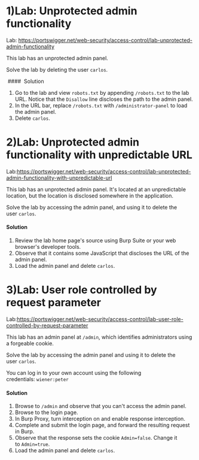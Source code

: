 # 1)Lab: Unprotected admin functionality

Lab: https://portswigger.net/web-security/access-control/lab-unprotected-admin-functionality

This lab has an unprotected admin panel.

Solve the lab by deleting the user `carlos`.

 ####  Solution

1. Go to the lab and view `robots.txt` by appending `/robots.txt` to the lab URL. Notice that the `Disallow` line discloses the path to the admin panel.
2. In the URL bar, replace `/robots.txt` with `/administrator-panel` to load the admin panel.
3. Delete `carlos`.

# 2)Lab: Unprotected admin functionality with unpredictable URL

Lab:https://portswigger.net/web-security/access-control/lab-unprotected-admin-functionality-with-unpredictable-url

This lab has an unprotected admin panel. It's located at an unpredictable location, but the location is disclosed somewhere in the application.

Solve the lab by accessing the admin panel, and using it to delete the user `carlos`.

#### Solution

1. Review the lab home page's source using Burp Suite or your web browser's developer tools.
2. Observe that it contains some JavaScript that discloses the URL of the admin panel.
3. Load the admin panel and delete `carlos`.

# 3)Lab: User role controlled by request parameter
Lab:https://portswigger.net/web-security/access-control/lab-user-role-controlled-by-request-parameter

This lab has an admin panel at `/admin`, which identifies administrators using a forgeable cookie.

Solve the lab by accessing the admin panel and using it to delete the user `carlos`.

You can log in to your own account using the following credentials: `wiener:peter`

#### Solution

1. Browse to `/admin` and observe that you can't access the admin panel.
2. Browse to the login page.
3. In Burp Proxy, turn interception on and enable response interception.
4. Complete and submit the login page, and forward the resulting request in Burp.
5. Observe that the response sets the cookie `Admin=false`. Change it to `Admin=true`.
6. Load the admin panel and delete `carlos`.